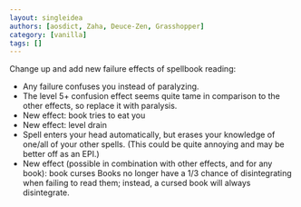 ```yaml
---
layout: singleidea
authors: [aosdict, Zaha, Deuce-Zen, Grasshopper]
category: [vanilla]
tags: []
---
```

Change up and add new failure effects of spellbook reading:
* Any failure confuses you instead of paralyzing.
* The level 5+ confusion effect seems quite tame in comparison to the other effects, so replace it with paralysis.
* New effect: book tries to eat you
* New effect: level drain
* Spell enters your head automatically, but erases your knowledge of one/all of your other spells. (This could be quite annoying and may be better off as an EPI.)
* New effect (possible in combination with other effects, and for any book): book curses
Books no longer have a 1/3 chance of disintegrating when failing to read them; instead, a cursed book will always disintegrate.
